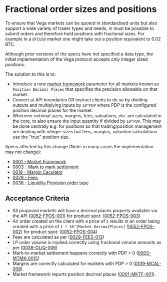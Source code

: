 # Fractional order sizes and positions

To ensure that Vega markets can be quoted in standardised units but also support a wide variety of trader types and needs, in must be possible to submit orders and therefore hold positions with fractional sizes. For example in a `BTCUSD` market one might take out a position equivalent to 0.02 BTC.

Although prior versions of the specs have not specified a data type, the initial implementation of the Vega protocol accepts only integer sized positions.

The solution to this is to:

- Introduce a new [market framework](./0001-MKTF-market_framework.md) parameter for all markets known as `Position Decimal Places` that specifies the precision allowable on that market.
- Convert at API boundaries OR instruct clients to do so by dividing outputs and multiplying inputs by `10^PDP` where PDP is the configured position decimal places for the market.
- Wherever notional sizes, margins, fees, valuations, etc. are calculated in the core, to also ensure the input quantity if divided by `10^PDP`. This may be done centrally e.g. for positions so that trading/position management are dealing with integer sizes but fees, margins, valuation calculations use the "true" position size.

Specs affected by this change (Note: in many cases the implementation may not change):

- [0001 - Market Framework](./0001-MKTF-market_framework.md)
- [0003 - Mark to mark settlement](./0003-MTMK-mark_to_market_settlement.md)
- [0019 - Margin Caculator](./0019-MCAL-margin_calculator.md)
- [0029 - Fees](./0029-FEES-fees.md)
- [0038 - Liquidity Provision order type](./0038-OLIQ-liquidity_provision_order_type.md)

## Acceptance Criteria

- All proposed markets will have a decimal places property available via the API (<a name="0052-FPOS-001" href="#0052-FPOS-001">0052-FPOS-001</a>) for product spot: (<a name="0052-FPOS-003" href="#0052-FPOS-003">0052-FPOS-003</a>)
- An order created on the client with a price of `1` results in an order being created with a price of `1 * 10^[Market.DecimalPlaces]` (<a name="0052-FPOS-002" href="#0052-FPOS-002">0052-FPOS-002</a>) for product spot: (<a name="0052-FPOS-004" href="#0052-FPOS-004">0052-FPOS-004</a>)
- Fees are calculated as per ([0029-FEES-013](./0029-FEES-fees.md#0029-FEES-013))
- LP order volume is implied correctly using fractional volume amounts as per ([0038-OLIQ-006](./0038-OLIQ-liquidity_provision_order_type.md#0038-OLIQ-006))
- Mark-to-market settlement happens correctly with PDP > 0 ([0003-MTMK-0015](./0003-MTMK-mark_to_market_settlement.md#0003-MTMK-015))
- Margins are correctly calculated for markets with PDP > 0 ([0019-MCAL-008](./0019-MCAL-margin_calculator.md#0019-MCAL-008)).
- Market framework reports position decimal places ([0001-MKTF-001](./0001-MKTF-market_framework.md#0001-MTMF-001)).

